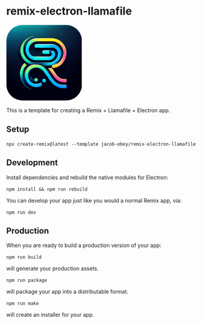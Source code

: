 # remix-electron-llamafile

<img src="./public/favicon.png" width="200" />

This is a template for creating a Remix + Llamafile + Electron app.

## Setup

```shellscript
npx create-remix@latest --template jacob-ebey/remix-electron-llamafile
```

## Development

Install dependencies and rebuild the native modules for Electron:

```shellscript
npm install && npm run rebuild
```

You can develop your app just like you would a normal Remix app, via:

```shellscript
npm run dev
```

## Production

When you are ready to build a production version of your app:

```shellscript
npm run build
```

will generate your production assets.

```shellscript
npm run package
```

will package your app into a distributable format.

```shellscript
npm run make
```

will create an installer for your app.
